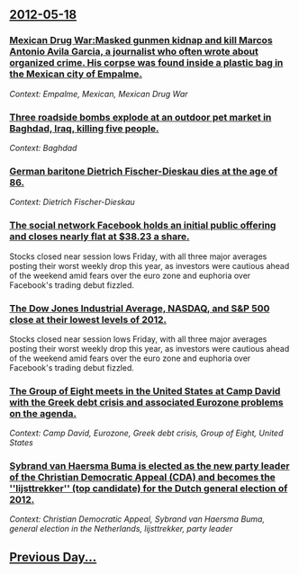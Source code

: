 ## [2012-05-18](/news/2012/05/18/index.md)

### [Mexican Drug War:Masked gunmen kidnap and kill Marcos Antonio Avila Garcia, a journalist who often wrote about organized crime. His corpse was found inside a plastic bag in the Mexican city of Empalme. ](/news/2012/05/18/mexican-drug-war-pmasked-gunmen-kidnap-and-kill-marcos-antonio-avila-garcia-a-journalist-who-often-wrote-about-organized-crime-his-corpse.md)
_Context: Empalme, Mexican, Mexican Drug War_

### [Three roadside bombs explode at an outdoor pet market in Baghdad, Iraq, killing five people. ](/news/2012/05/18/three-roadside-bombs-explode-at-an-outdoor-pet-market-in-baghdad-iraq-killing-five-people.md)
_Context: Baghdad_

### [German baritone Dietrich Fischer-Dieskau dies at the age of 86. ](/news/2012/05/18/german-baritone-dietrich-fischer-dieskau-dies-at-the-age-of-86.md)
_Context: Dietrich Fischer-Dieskau_

### [The social network Facebook holds an initial public offering and closes nearly flat at $38.23 a share. ](/news/2012/05/18/the-social-network-facebook-holds-an-initial-public-offering-and-closes-nearly-flat-at-38-23-a-share.md)
Stocks closed near session lows Friday, with all three major averages posting their worst weekly drop this year, as investors were cautious ahead of the weekend amid fears over the euro zone and euphoria over Facebook&#039;s trading debut fizzled. 

### [The Dow Jones Industrial Average, NASDAQ, and S&P 500 close at their lowest levels of 2012. ](/news/2012/05/18/the-dow-jones-industrial-average-nasdaq-and-s-p-500-close-at-their-lowest-levels-of-2012.md)
Stocks closed near session lows Friday, with all three major averages posting their worst weekly drop this year, as investors were cautious ahead of the weekend amid fears over the euro zone and euphoria over Facebook&#039;s trading debut fizzled. 

### [The Group of Eight meets in the United States at Camp David with the Greek debt crisis and associated Eurozone problems on the agenda. ](/news/2012/05/18/the-group-of-eight-meets-in-the-united-states-at-camp-david-with-the-greek-debt-crisis-and-associated-eurozone-problems-on-the-agenda.md)
_Context: Camp David, Eurozone, Greek debt crisis, Group of Eight, United States_

### [Sybrand van Haersma Buma is elected as the new party leader of the Christian Democratic Appeal (CDA) and becomes the ''lijsttrekker'' (top candidate) for the Dutch general election of 2012. ](/news/2012/05/18/sybrand-van-haersma-buma-is-elected-as-the-new-party-leader-of-the-christian-democratic-appeal-cda-and-becomes-the-lijsttrekker-top-c.md)
_Context: Christian Democratic Appeal, Sybrand van Haersma Buma, general election in the Netherlands, lijsttrekker, party leader_

## [Previous Day...](/news/2012/05/17/index.md)

